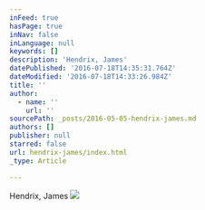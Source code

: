 ```yaml
---
inFeed: true
hasPage: true
inNav: false
inLanguage: null
keywords: []
description: 'Hendrix, James'
datePublished: '2016-07-18T14:35:31.764Z'
dateModified: '2016-07-18T14:33:26.984Z'
title: ''
author:
  - name: ''
    url: ''
sourcePath: _posts/2016-05-05-hendrix-james.md
authors: []
publisher: null
starred: false
url: hendrix-james/index.html
_type: Article

---
```

Hendrix, James
![](https://s3-us-west-2.amazonaws.com/the-grid-img/p/ef77cf616647aebbf40afd8dd64447ae7d2179a4.jpg)